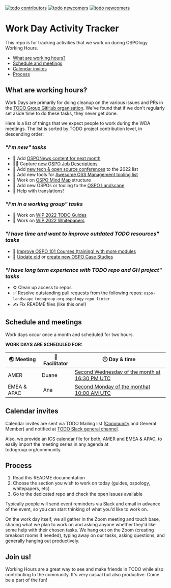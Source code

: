 [![todo contributors](https://img.shields.io/badge/TODO-Contributors-%23ecf87f)](https://github.com/todogroup)
[![todo newcomers](https://img.shields.io/badge/TODO-Newcomers-%23adb6ff)](https://todogroup.org/community/)
[![todo newcomers](https://img.shields.io/badge/TODO-Maintainer-%234120a9)](https://todogroup.org/community/)
# Work Day Activity Tracker

This repo is for tracking activities that we work on during OSPOlogy Working Hours.

- [What are working hours?](#what-are-working-hours)
- [Schedule and meetings](#schedule-and-meetings)
- [Calendar invites](#calendar-invites)
- [Process](#process)

## What are working hours?

Work Days are primarily for doing cleanup on the various issues and PRs in the [TODO Group GitHub organisation](https://github.com/todogroup). We've found that if we don't regularly set aside time to do these tasks, they never get done.

Here is a list of things that we expect people to work during the WDA meetings. The list is sorted by TODO project contribution level, in descending order:

### *"I'm new" tasks*

* 📩 Add [OSPONews content for next month](https://github.com/todogroup/ospology/tree/main/newsletter#how-to-contribute-to-osponews)
* 🧑‍💻 Capture [new OSPO Job Descriptions](https://github.com/todogroup/job-descriptions)
* 📌 Add [new tech & open source conferences](https://github.com/todogroup/presentations/blob/main/2022-tech-events.md) to the 2022 list
* 🔭 Add new tools for [Awesome OSS Management tooling list](https://github.com/todogroup/awesome-ospo#awesome-oss-management-)
* 🧭 Work on [OSPO Mind Map](https://github.com/todogroup/ospology/tree/main/ospo-mindmap) structure
* 💚 Add new OSPOs or tooling to the [OSPO Landscape](https://github.com/todogroup/ospolandscape)
* 💬 Help with translations!

### *"I'm in a working group" tasks*

* 📝 Work on [WIP 2022 TODO Guides](https://github.com/todogroup/todogroup.org/issues?q=is%3Aissue+is%3Aopen+label%3Aguide)
* 📘 Work on [WIP 2022 Whitepapers](https://github.com/todogroup/outbound-oss)

### *"I have time and want to improve outdated TODO resources" tasks*

* 📖 [Improve OSPO 101 Courses (training) with more modules](https://github.com/todogroup/ospo101)
* 🧩 [Update old](https://todogroup.org/guides/#ospo-case-studies) or [create new OSPO Case Studies](https://github.com/todogroup/todogroup.org/issues?q=is%3Aissue+is%3Aopen+label%3A%22use+case%22)

### *"I have long term experience with TODO repo and GH project" tasks*
* ⚙️ Clean up access to repos
* ✅ Resolve outstanding pull requests from the following repos: `ospo-landscape` `todogroup.org` `ospology` `repo linter`
* ✍️ Fix README files (like this one!)

## Schedule and meetings

Work days occur once a month and scheduled for two hours.

**WORK DAYS ARE SCHEDULED FOR:** 

| 🌏 Meeting | 💬 Facilitator | 🕙 Day & time | 
| --- | --- | --- |
| AMER | Duane | [Second Wednesday of the month at 16:30 PM UTC](https://zoom.us/j/96680666202?pwd=UVNJdVhHS1JiSVRtZFBDTjBVTEFQUT09) |
| EMEA & APAC | Ana| [Second Monday of the monthat 10:00 AM UTC](https://zoom.us/j/91954003389?pwd=Qk4rR3drQ0UwSXdBWDE3eE1za3V5Zz09)|


## Calendar invites

Calendar invites are sent via TODO Mailing list ([Community](https://docs.google.com/forms/d/e/1FAIpQLSeU0YGM_IJ6gY8E5IIiwXKD_FZi3kAVc4E9_-3dtTDyKMSjdA/viewform) and General Member) and notified at [TODO Slack general channel](https://slack.todogroup.org/).

Also, we provide an ICS calendar file  for both, AMER and EMEA & APAC, to easily import the meeting series in any agenda at todogroup.org/community.


## Process

1) Read this README documentation
2) Choose the section you wish to work on today (guides, ospology, whitepapers, etc)
3) Go to the dedicated repo and check the open issues available

Typically people will send event reminders via Slack and email in advance of the event, so you can start thinking of what you'd like to work on.

On the work day itself, we all gather in the Zoom meeting and touch base, sharing what we plan to work on and asking anyone whether they'd like some help with their chosen tasks. We hang out on the Zoom (creating breakout rooms if needed), typing away on our tasks, asking questions, and generally hanging out productively.

## Join us!

Working Hours are a great way to see and make friends in TODO while also contributing to the community. It's very casual but also productive. Come be a part of the fun!

